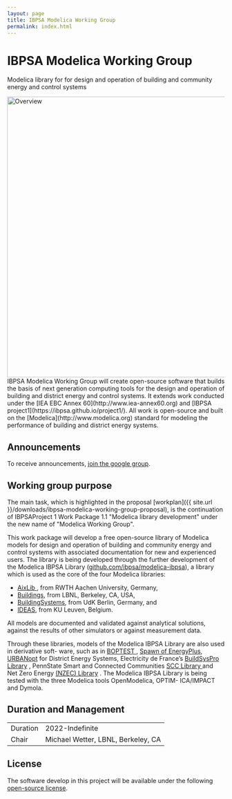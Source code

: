 ```yaml
---
layout: page
title: IBPSA Modelica Working Group
permalink: index.html
---
```


<div class="starter-template">
  <h1>IBPSA Modelica Working Group</h1>
  <p class="lead">
    Modelica library for  for design and operation of building and community energy and control systems
  </p>
  <img src="{{ site.url }}/assets/img/overview.jpg" alt="Overview" width="650px">
</div>
IBPSA Modelica Working Group will create open-source software
that builds the basis of next generation computing tools
for the design and
operation of building and district energy and control systems.
It extends work conducted under the
[IEA EBC Annex 60](http://www.iea-annex60.org) and [IBPSA project1](https://ibpsa.github.io/project1/).
All work is open-source and built on the [Modelica](http://www.modelica.org) standard for modeling the performance of building and district energy systems.

<h2>Announcements</h2>

To receive announcements, [join the google group](https://groups.google.com/g/ibpsa_modelica_working_group).

<h2>Working group purpose</h2>
The main task, which is highlighted in the proposal
[workplan]({{ site.url }}/downloads/ibpsa-modelica-working-group-proposal), is the continuation of IBPSAProject 1 Work Package 1.1 "Modelica library development" under the new name of "Modelica Working Group".

This work package will develop a free open-source
library of Modelica models for design and operation of
building and community energy and control
systems with associated documentation for new and experienced users.
The library is being developed through
the further development of the Modelica IBPSA Library
(<a href="https://github.com/ibpsa/modelica-ibpsa">github.com/ibpsa/modelica-ibpsa</a>),
a library which is used as the core of the four Modelica libraries:
<ul>
<li>
 <a href="https://github.com/RWTH-EBC/AixLib">AixLib </a>,
 from RWTH Aachen University, Germany,
</li>
<li>
 <a href="http://simulationresearch.lbl.gov/modelica">Buildings</a>,
 from LBNL, Berkeley, CA, USA,
</li>
<li>
 <a href="http://www.modelica-buildingsystems.de">BuildingSystems</a>,
 from UdK Berlin, Germany, and
 </li>
 <li>
 <a href="https://github.com/open-ideas/IDEAS">IDEAS</a>,
 from KU Leuven, Belgium.
 </li>
 </ul>
<p>
All models are documented and validated against analytical solutions, against
the results of other simulators or against measurement data.
</p>
<p>
Through these libraries, models of the Modelica IBPSA Library are also used in derivative soft-
ware, such as in  <a href="https://github.com/ibpsa/project1-boptest">BOPTEST </a>, <a href="https://lbl-srg.github.io/soep/"> Spawn of EnergyPlus</a>,<a href="https://docs.urbanopt.net/workflows/des.html"> URBANopt</a>  for District Energy Systems, Electricity de France’s <a href="https://github.com/EDF-Lab/BuildSysPro"> BuildSysPro Library</a>  , PennState Smart and Connected Communities <a href="https://sites.psu.edu/sbslab/tools/smart-and-connected-communities-scc-library/"> SCC Library </a> and Net Zero Energy <a href="https://sites.psu.edu/sbslab/tools/net-zero-energy-community-nzec-library/"> (NZEC) Library</a> . 
The Modelica IBPSA Library is being tested with the three Modelica tools OpenModelica, OPTIM-
ICA/IMPACT and Dymola.
</p>

<h2>Duration and Management</h2>

<table>
<tr>
<td>
Duration
</td>
<td>2022-Indefinite
</td>
</tr>
<tr valign="top">
<td>
Chair
</td>
<td>
Michael Wetter, LBNL, Berkeley, CA<br/>
</td>
</tr>
</table>

<h2>License</h2>
<p>
The software develop in this project will be available under the following
<a href="license.html">open-source license</a>.
</p>
